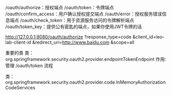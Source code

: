 /oauth/authorize：授权端点
/oauth/token：令牌端点
/oauth/confirm_access：用户确认授权提交端点
/oauth/error：授权服务错误信息端点
/oauth/check_token：用于资源服务访问的令牌解析端点
/oauth/token_key：提供公有密匙的端点，如果你使用JWT令牌的话

http://127.0.0.1:8080/oauth/authorize
 ?response_type=code
 &client_id=leo-lab-client-id
 &redirect_uri=http://www.baidu.com
 &scope=all
 
 
 重要的类
类：org.springframework.security.oauth2.provider.endpointTokenEndpoint
作用:管理 /oauth/token 流程
 
类：org.springframework.security.oauth2.provider.code.InMemoryAuthorizationCodeServices